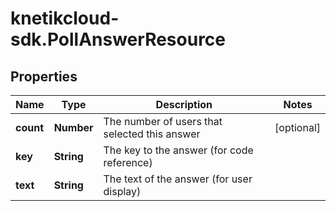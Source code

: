 # knetikcloud-sdk.PollAnswerResource

## Properties
Name | Type | Description | Notes
------------ | ------------- | ------------- | -------------
**count** | **Number** | The number of users that selected this answer | [optional] 
**key** | **String** | The key to the answer (for code reference) | 
**text** | **String** | The text of the answer (for user display) | 


